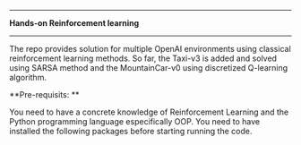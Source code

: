 ***
**Hands-on Reinforcement learning**
***
The repo provides solution for multiple OpenAI environments using classical reinforcement learning methods. 
So far, the Taxi-v3 is added and solved using SARSA method and the MountainCar-v0 using discretized Q-learning algorithm.

**Pre-requisits:  **

You need to have a concrete knowledge of Reinforcement Learning and the Python programming language especifically OOP.
You need to have installed the following packages before starting running the code.
